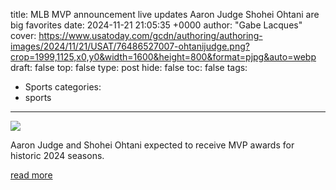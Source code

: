 title: MLB MVP announcement live updates Aaron Judge Shohei Ohtani are big favorites
date: 2024-11-21 21:05:35 +0000
author: "Gabe Lacques"
cover: https://www.usatoday.com/gcdn/authoring/authoring-images/2024/11/21/USAT/76486527007-ohtanijudge.png?crop=1999,1125,x0,y0&width=1600&height=800&format=pjpg&auto=webp
draft: false
top: false
type: post
hide: false
toc: false
tags:
  - Sports
categories:
  - sports
---

![](https://www.usatoday.com/gcdn/authoring/authoring-images/2024/11/21/USAT/76486527007-ohtanijudge.png?crop=1999,1125,x0,y0&width=1600&height=800&format=pjpg&auto=webp)

Aaron Judge and Shohei Ohtani expected to receive MVP awards for historic 2024 seasons.

[read more](https://www.usatoday.com/story/sports/mlb/2024/11/21/mlb-mvp-aaron-judge-shohei-ohtani-voting-results/76476614007/)
